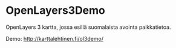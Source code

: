 OpenLayers3Demo
===============

OpenLayers 3 kartta, jossa esillä suomalaista avointa paikkatietoa.

Demo: http://karttalehtinen.fi/ol3demo/
